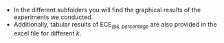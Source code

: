 * In the different subfolders you will find the graphical results of the experiments we conducted.
* Additionally, tabular results of $\text{ECE}_{@k,percentage}$ are also provided in the excel file for different $k$.
